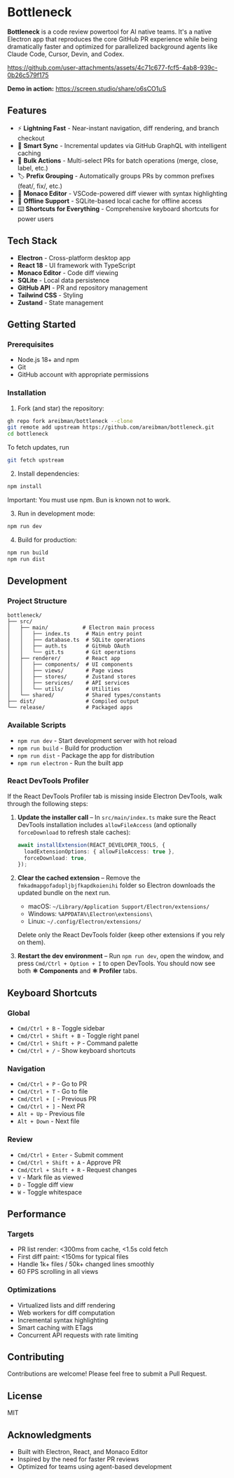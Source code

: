 # Bottleneck

**Bottleneck** is a code review powertool for AI native teams. It's a native Electron app that reproduces the core GitHub PR experience while being dramatically faster and optimized for parallelized background agents like Claude Code, Cursor, Devin, and Codex.

https://github.com/user-attachments/assets/4c71c677-fcf5-4ab8-939c-0b26c579f175

**Demo in action:**
https://screen.studio/share/o6sCO1uS

## Features

- ⚡ **Lightning Fast** - Near-instant navigation, diff rendering, and branch checkout
- 🔄 **Smart Sync** - Incremental updates via GitHub GraphQL with intelligent caching
- 👥 **Bulk Actions** - Multi-select PRs for batch operations (merge, close, label, etc.)
- 🏷️ **Prefix Grouping** - Automatically groups PRs by common prefixes (feat/, fix/, etc.)
- 📝 **Monaco Editor** - VSCode-powered diff viewer with syntax highlighting
- 💾 **Offline Support** - SQLite-based local cache for offline access
- ⌨️ **Shortcuts for Everything** - Comprehensive keyboard shortcuts for power users

## Tech Stack

- **Electron** - Cross-platform desktop app
- **React 18** - UI framework with TypeScript
- **Monaco Editor** - Code diff viewing
- **SQLite** - Local data persistence
- **GitHub API** - PR and repository management
- **Tailwind CSS** - Styling
- **Zustand** - State management

## Getting Started

### Prerequisites

- Node.js 18+ and npm
- Git
- GitHub account with appropriate permissions

### Installation

1. Fork (and star) the repository:

```bash
gh repo fork areibman/bottleneck --clone
git remote add upstream https://github.com/areibman/bottleneck.git
cd bottleneck
```

To fetch updates, run
```bash
git fetch upstream
```

2. Install dependencies:

```bash
npm install
```

Important: You must use npm. Bun is known not to work.

3. Run in development mode:

```bash
npm run dev
```

4. Build for production:

```bash
npm run build
npm run dist
```

## Development

### Project Structure

```
bottleneck/
├── src/
│   ├── main/           # Electron main process
│   │   ├── index.ts     # Main entry point
│   │   ├── database.ts  # SQLite operations
│   │   ├── auth.ts      # GitHub OAuth
│   │   └── git.ts       # Git operations
│   ├── renderer/        # React app
│   │   ├── components/  # UI components
│   │   ├── views/       # Page views
│   │   ├── stores/      # Zustand stores
│   │   ├── services/    # API services
│   │   └── utils/       # Utilities
│   └── shared/          # Shared types/constants
├── dist/                # Compiled output
└── release/             # Packaged apps
```

### Available Scripts

- `npm run dev` - Start development server with hot reload
- `npm run build` - Build for production
- `npm run dist` - Package the app for distribution
- `npm run electron` - Run the built app

### React DevTools Profiler

If the React DevTools Profiler tab is missing inside Electron DevTools, walk through the following steps:

1. **Update the installer call** – In `src/main/index.ts` make sure the React DevTools installation includes `allowFileAccess` (and optionally `forceDownload` to refresh stale caches):

   ```ts
   await installExtension(REACT_DEVELOPER_TOOLS, {
     loadExtensionOptions: { allowFileAccess: true },
     forceDownload: true,
   });
   ```

2. **Clear the cached extension** – Remove the `fmkadmapgofadopljbjfkapdkoienihi` folder so Electron downloads the updated bundle on the next run.

   - macOS: `~/Library/Application Support/Electron/extensions/`
   - Windows: `%APPDATA%\Electron\extensions\`
   - Linux: `~/.config/Electron/extensions/`

   Delete only the React DevTools folder (keep other extensions if you rely on them).

3. **Restart the dev environment** – Run `npm run dev`, open the window, and press `Cmd/Ctrl + Option + I` to open DevTools. You should now see both **⚛️ Components** and **⚛️ Profiler** tabs.

## Keyboard Shortcuts

### Global

- `Cmd/Ctrl + B` - Toggle sidebar
- `Cmd/Ctrl + Shift + B` - Toggle right panel
- `Cmd/Ctrl + Shift + P` - Command palette
- `Cmd/Ctrl + /` - Show keyboard shortcuts

### Navigation

- `Cmd/Ctrl + P` - Go to PR
- `Cmd/Ctrl + T` - Go to file
- `Cmd/Ctrl + [` - Previous PR
- `Cmd/Ctrl + ]` - Next PR
- `Alt + Up` - Previous file
- `Alt + Down` - Next file

### Review

- `Cmd/Ctrl + Enter` - Submit comment
- `Cmd/Ctrl + Shift + A` - Approve PR
- `Cmd/Ctrl + Shift + R` - Request changes
- `V` - Mark file as viewed
- `D` - Toggle diff view
- `W` - Toggle whitespace

## Performance

### Targets

- PR list render: <300ms from cache, <1.5s cold fetch
- First diff paint: <150ms for typical files
- Handle 1k+ files / 50k+ changed lines smoothly
- 60 FPS scrolling in all views

### Optimizations

- Virtualized lists and diff rendering
- Web workers for diff computation
- Incremental syntax highlighting
- Smart caching with ETags
- Concurrent API requests with rate limiting

## Contributing

Contributions are welcome! Please feel free to submit a Pull Request.

## License

MIT

## Acknowledgments

- Built with Electron, React, and Monaco Editor
- Inspired by the need for faster PR reviews
- Optimized for teams using agent-based development
